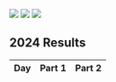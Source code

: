![](https://img.shields.io/badge/day%20📅-0-blue) ![](https://img.shields.io/badge/days%20completed%20✔-0-darkgreen) ![](https://img.shields.io/badge/stars%20⭐-0-yellow)

<!--- advent_readme_stars table --->
## 2024 Results

| Day | Part 1 | Part 2 |
| :---: | :---: | :---: |
<!--- advent_readme_stars table --->

